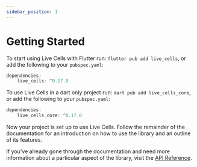 ```yaml
---
sidebar_position: 1
---
```



# Getting Started

To start using Live Cells with Flutter run: `flutter pub add live_cells`, or add the
following to your `pubspec.yaml`:

```dart title="pubspec.yaml"
dependencies:
    live_cells: ^0.17.0
```

To use Live Cells in a dart only project run: `dart pub add
live_cells_core`, or add the following to your `pubspec.yaml`:

```dart title="pubspec.yaml"
dependencies:
    live_cells_core: ^0.17.0
```

Now your project is set up to use Live Cells. Follow the remainder of
the documentation for an introduction on how to use the library and an
outline of its features.

If you've already gone through the documentation and need more
information about a particular aspect of the library, visit the [API
Reference](https://pub.dev/documentation/live_cells/latest/).

